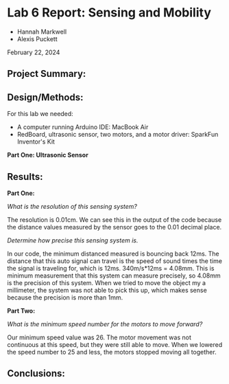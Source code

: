 # Lab 6 Report: Sensing and Mobility
* Hannah Markwell
* Alexis Puckett

February 22, 2024

## Project Summary:

## Design/Methods:

For this lab we needed:
* A computer running Arduino IDE: MacBook Air
* RedBoard, ultrasonic sensor, two motors, and a motor driver: SparkFun Inventor's Kit

**Part One: Ultrasonic Sensor**


## Results:

**Part One:**

_What is the resolution of this sensing system?_ 

The resolution is 0.01cm. We can see this in the output of the code because the distance values measured by the sensor goes to the 0.01 decimal place.

_Determine how precise this sensing system is._ 

In our code, the minimum distanced measured is bouncing back 12ms. The distance that this auto signal can travel is the speed of sound times the time the signal is traveling for, which is 12ms. 340m/s*12ms = 4.08mm. This is minimum measurement that this system can measure precisely, so 4.08mm is the precision of this system. When we tried to move the object my a millimeter, the system was not able to pick this up, which makes sense because the precision is more than 1mm. 

**Part Two:**

_What is the minimum speed number for the motors to move forward?_

Our minimum speed value was 26. The motor movement was not continuous at this speed, but they were still able to move. When we lowered the speed number to 25 and less, the motors stopped moving all together. 

## Conclusions:

